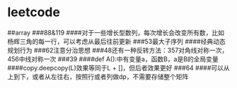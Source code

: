 # leetcode
##array
###88&119
####对于一些增长型数列，每次增长会改变所有数，比如杨辉三角的每一行，可以考虑从最后往前更新
###53最大子序列
####经典动态规划行为
###62注意分治思想
###48还有一种反转方法：357对角线对称一次，456中线对称一次
###39
####def A():中有变量a，函数B，a是B的全局变量
####copy.deepcopy(L)效果等同于L + []，但后者效果更好
###64
####可以从上到下，或者从左往右，按照行或者列做dp，不需要存储整个矩阵
